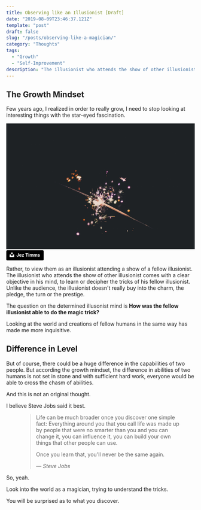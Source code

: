 ```yaml
---
title: Observing like an Illusionist [Draft]
date: "2019-08-09T23:46:37.121Z"
template: "post"
draft: false
slug: "/posts/observing-like-a-magician/"
category: "Thoughts"
tags:
  - "Growth"
  - "Self-Improvement"
description: "The illusionist who attends the show of other illusionist comes with a clear objective in his mind, to learn or decipher the tricks of his fellow illusionist. Unlike the audience, the illusionist doesn't really buy into the charm, the pledge, the turn or the prestige."
---
```


## The Growth Mindset 

Few years ago, I realized in order to really grow, I need to stop looking at interesting things with the star-eyed fascination. 

![Photo by Jez Timms on Unsplash](/media/magic.jpg)
<a style="background-color:black;color:white;text-decoration:none;padding:4px 6px;font-family:-apple-system, BlinkMacSystemFont, &quot;San Francisco&quot;, &quot;Helvetica Neue&quot;, Helvetica, Ubuntu, Roboto, Noto, &quot;Segoe UI&quot;, Arial, sans-serif;font-size:12px;font-weight:bold;line-height:1.2;display:inline-block;border-radius:3px" href="https://unsplash.com/@jeztimms?utm_medium=referral&amp;utm_campaign=photographer-credit&amp;utm_content=creditBadge" target="_blank" rel="noopener noreferrer" title="Download free do whatever you want high-resolution photos from Jez Timms"><span style="display:inline-block;padding:2px 3px"><svg xmlns="http://www.w3.org/2000/svg" style="height:12px;width:auto;position:relative;vertical-align:middle;top:-2px;fill:white" viewBox="0 0 32 32"><title>unsplash-logo</title><path d="M10 9V0h12v9H10zm12 5h10v18H0V14h10v9h12v-9z"></path></svg></span><span style="display:inline-block;padding:2px 3px">Jez Timms</span></a>


Rather, to view them as an illusionist attending a show of a fellow illusionist. The illusionist who attends the show of other illusionist comes with a clear objective in his mind, to learn or decipher the tricks of his fellow illusionist. Unlike the audience, the illusionist doesn't really buy into the charm, the pledge, the turn or the prestige. 

The question on the determined illusonist mind is **How was the fellow illusionist able to do the magic trick?**

Looking at the world and creations of fellow humans in the same way has made me more inquisitive.

## Difference in Level

But of course, there could be a huge difference in the capabilities of two people. But according the growth mindset, the difference in abilities of two humans is not set in stone and with sufficient hard work, everyone would be able to cross the chasm of abilities. 

And this is not an original thought. 

I believe Steve Jobs said it best. 


<figure>
	<blockquote>
		<p> Life can be much broader once you discover one simple fact: Everything around you that you call life was made up by people that were no smarter than you and you can change it, you can influence it, you can build your own things that other people can use. </p>
  
  <p> Once you learn that, you'll never be the same again.</p>
		<footer>
			<cite>— Steve Jobs</cite>
		</footer>
	</blockquote>
</figure>


So, yeah. 

Look into the world as a magician, trying to understand the tricks. 

You will be surprised as to what you discover.